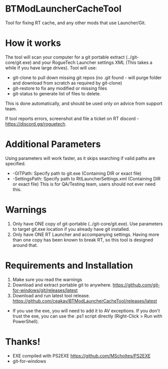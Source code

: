 # BTModLauncherCacheTool
Tool for fixing RT cache, and any other mods that use Launcher/Git.

# How it works
The tool will scan your computer for a git portable extract (../git-core/git.exe) and your RogueTech Launcher settings XML (This takes a while if you have large drives). Tool will use:
- git-clone to pull down missing git repos (no .git found - will purge folder and download from scratch as required by git-clone)
- git-restore to fix any modified or missing files
- git-status to generate list of files to delete. 

This is done automatically, and should be used only on advice from support team.

If tool reports errors, screenshot and file a ticket on RT discord - https://discord.gg/roguetech. 

# Additional Parameters
Using parameters will work faster, as it skips searching if valid paths are specified.
- -GITPath: Specify path to git.exe (Containing DIR or exact file)
- -SettingsPath: Specify path to RtlLauncherSettings.xml (Containing DIR or exact file) This is for QA/Testing team, users should not ever need this.

# Warnings
1. Only have ONE copy of git-portable (../git-core/git.exe). Use parameters to target git.exe location if you already have git installed. 
2. Only have ONE RT Launcher and accompanying settings. Having more than one copy has been known to break RT, so this tool is designed around that.

# Requirements and Installation
1. Make sure you read the warnings
2. Download and extract portable git to anywhere. https://github.com/git-for-windows/git/releases/latest
3. Download and run latest tool release. https://github.com/ceakay/BTModLauncherCacheTool/releases/latest
- If you use the exe, you will need to add it to AV exceptions. If you don't trust the exe, you can use the .ps1 script directly (Right-Click > Run with PowerShell). 

# Thanks!
- EXE compiled with PS2EXE https://github.com/MScholtes/PS2EXE
- git-for-windows
